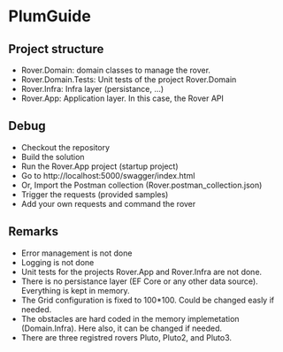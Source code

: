 # PlumGuide

## Project structure
- Rover.Domain: domain classes to manage the rover.
- Rover.Domain.Tests: Unit tests of the project Rover.Domain
- Rover.Infra: Infra layer (persistance, ...)
- Rover.App: Application layer. In this case, the Rover API

## Debug
- Checkout the repository
- Build the solution
- Run the Rover.App project (startup project)
- Go to http://localhost:5000/swagger/index.html
- Or, Import the Postman collection (Rover.postman_collection.json)
- Trigger the requests (provided samples)
- Add your own requests and command the rover 

## Remarks
- Error management is not done
- Logging is not done
- Unit tests for the projects Rover.App and Rover.Infra are not done. 
- There is no persistance layer (EF Core or any other data source). Everything is kept in memory. 
- The Grid configuration is fixed to 100*100. Could be changed easly if needed. 
- The obstacles are hard coded in the memory implemetation (Domain.Infra). Here also, it can be changed if needed. 
- There are three registred rovers Pluto, Pluto2, and Pluto3. 

